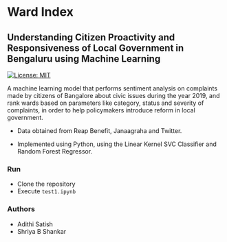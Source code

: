# Ward Index 
## Understanding Citizen Proactivity and Responsiveness of Local Government in Bengaluru using Machine Learning
[![License: MIT](https://img.shields.io/badge/License-MIT-yellow.svg)](https://opensource.org/licenses/MIT)


A machine learning model that performs sentiment analysis on complaints made by citizens of Bangalore about civic issues during the year 2019, and rank wards based on parameters like category, status and severity of complaints, in order to help policymakers introduce reform in local government. 

   - Data obtained from Reap Benefit, Janaagraha and Twitter.

   - Implemented using Python, using the Linear Kernel SVC Classifier and Random Forest Regressor.

### Run
- Clone the repository
- Execute  ```test1.ipynb```

### Authors
- Adithi Satish
- Shriya B Shankar
